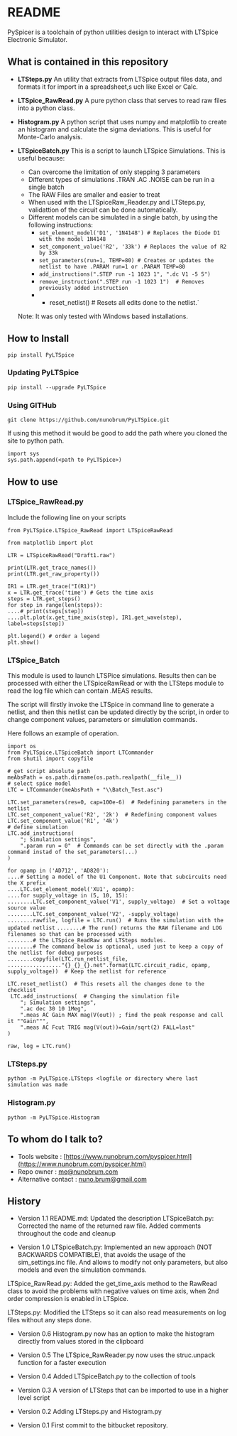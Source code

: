 # README #

PySpicer is a toolchain of python utilities design to interact with LTSpice Electronic Simulator.

## What is contained in this repository ##

* __LTSteps.py__ 
An utility that extracts from LTSpice output files data, and formats it for import in a spreadsheet,s uch like Excel or Calc. 

* __LTSpice_RawRead.py__
A pure python class that serves to read raw files into a python class.

* __Histogram.py__
A python script that uses numpy and matplotlib to create an histogram and calculate the sigma deviations. This is useful for Monte-Carlo analysis. 

* __LTSpiceBatch.py__
This is a script to launch LTSpice Simulations. This is useful because:

    - Can overcome the limitation of only stepping 3 parameters
    - Different types of simulations .TRAN .AC .NOISE can be run in a single batch
    - The RAW Files are smaller and easier to treat
    - When used with the LTSpiceRaw_Reader.py and LTSteps.py, validattion of the circuit can be done automatically.
    - Different models can be simulated in a single batch, by using the following instructions:
    	- `set_element_model('D1', '1N4148') # Replaces the Diode D1 with the model 1N4148 `  
    	- `set_component_value('R2', '33k') # Replaces the value of R2 by 33k`  
    	- `set_parameters(run=1, TEMP=80) # Creates or updates the netlist to have .PARAM run=1 or .PARAM TEMP=80`  
    	- `add_instructions(".STEP run -1 1023 1", ".dc V1 -5 5") `  
    	- `remove_instruction(".STEP run -1 1023 1")  # Removes previously added instruction`  
    	- * reset_netlist() # Resets all edits done to the netlist.`  

    Note: It was only tested with Windows based installations.

## How to Install ##
`pip install PyLTSpice `  

### Updating PyLTSpice ###
 `pip install --upgrade PyLTSpice `  

### Using GITHub ###

 `git clone https://github.com/nunobrum/PyLTSpice.git `  
 
If using this method it would be good to add the path where you cloned the site to python path.

 `import sys `  
 `sys.path.append(<path to PyLTSpice>) `  

## How to use ##

### LTSpice_RawRead.py ###
Include the following line on your scripts

 `from PyLTSpice.LTSpice_RawRead import LTSpiceRawRead `
 
 `from matplotlib import plot `  
 
 
 `LTR = LTSpiceRawRead("Draft1.raw") `  

 `print(LTR.get_trace_names()) `  
 `print(LTR.get_raw_property()) `  
 
 `IR1 = LTR.get_trace("I(R1)") `  
 `x = LTR.get_trace('time') # Gets the time axis `  
 `steps = LTR.get_steps() `  
 `for step in range(len(steps)): `  
 `....# print(steps[step]) `  
 `....plt.plot(x.get_time_axis(step), IR1.get_wave(step), label=steps[step]) `  

 `plt.legend() # order a legend `  
 `plt.show() `  

### LTSpice_Batch ###
This module is used to launch LTSPice simulations. Results then can be processed with either the LTSpiceRawRead
or with the LTSteps module to read the log file which can contain .MEAS results.

The script will firstly invoke the LTSpice in command line to generate a netlist, and then this netlist can be 
updated directly by the script, in order to change component values, parameters or simulation commands.

Here follows an example of operation.

 ` import os `  
 ` from PyLTSpice.LTSpiceBatch import LTCommander `  
 ` from shutil import copyfile `  
 
 ` # get script absolute path `  
 ` meAbsPath = os.path.dirname(os.path.realpath(__file__)) `  
 ` # select spice model `  
 ` LTC = LTCommander(meAbsPath + "\\Batch_Test.asc") `  
 
 ` LTC.set_parameters(res=0, cap=100e-6)  # Redefining parameters in the netlist `  
 ` LTC.set_component_value('R2', '2k')  # Redefining component values `  
 ` LTC.set_component_value('R1', '4k') `  
 ` # define simulation `  
 ` LTC.add_instructions( `  
 `     "; Simulation settings", `  
 `     ".param run = 0"  # Commands can be set directly with the .param command instad of the set_parameters(...) `  
 ` ) `  
 
 ` for opamp in ('AD712', 'AD820'): `  
 ` ....# Setting a model of the U1 Component. Note that subcircuits need the X prefix `  
 ` ....LTC.set_element_model('XU1', opamp): `  
 ` ....for supply_voltage in (5, 10, 15): `  
 ` ........LTC.set_component_value('V1', supply_voltage)  # Set a voltage source value `  
 ` ........LTC.set_component_value('V2', -supply_voltage) `  
 ` ........rawfile, logfile = LTC.run()  # Runs the simulation with the updated netlist ` 
 ` ........# The run() returns the RAW filename and LOG filenames so that can be processed with `  
 ` ........# the LTSpice_ReadRaw and LTSteps modules. `  
 ` ........# The command below is optional, used just to keep a copy of the netlist for debug purposes `  
 ` ........copyfile(LTC.run_netlist_file, `  
 ` ................."{}_{}_{}.net".format(LTC.circuit_radic, opamp, supply_voltage))  # Keep the netlist for reference `  
 
 ` LTC.reset_netlist()  # This resets all the changes done to the checklist `  
 ` LTC.add_instructions(  # Changing the simulation file`  
 `     "; Simulation settings", `  
 `     ".ac dec 30 10 1Meg", `  
 `     ".meas AC Gain MAX mag(V(out)) ; find the peak response and call it ""Gain""", `  
 `     ".meas AC Fcut TRIG mag(V(out))=Gain/sqrt(2) FALL=last" `  
 ` ) `  
 `  `  
 ` raw, log = LTC.run() `  


### LTSteps.py ###

 `python -m PyLTSpice.LTSteps <logfile or directory where last simulation was made `

### Histogram.py ###

 `python -m PyLTSpice.Histogram `  

## To whom do I talk to? ##

* Tools website : [https://www.nunobrum.com/pyspicer.html](https://www.nunobrum.com/pyspicer.html)
* Repo owner : [me@nunobrum.com](me@nunobrum.com) 
* Alternative contact : nuno.brum@gmail.com

## History ##
* Version 1.1
README.md:
Updated the description
LTSpiceBatch.py:
Corrected the name of the returned raw file.
Added comments throughout the code and cleanup

* Version 1.0
LTSpiceBatch.py: 
Implemented an new approach (NOT BACKWARDS COMPATIBLE), that avoids the usage of the sim_settings.inc file.
And allows to modify not only parameters, but also models and even the simulation commands.

LTSpice_RawRead.py: 
Added the get_time_axis method to the RawRead class to avoid the problems with negative values on
time axis, when 2nd order compression is enabled in LTSpice.

LTSteps.py: 
Modified the LTSteps so it can also read measurements on log files without any steps done.


* Version 0.6
Histogram.py now has an option to make the histogram directly from values stored in the clipboard

* Version 0.5
The LTSpice_RawReader.py now uses the struc.unpack function for a faster execution

* Version 0.4
Added LTSpiceBatch.py to the collection of tools

* Version 0.3
A version of LTSteps that can be imported to use in a higher level script 

* Version 0.2
Adding LTSteps.py and Histogram.py

* Version 0.1 
First commit to the bitbucket repository.
